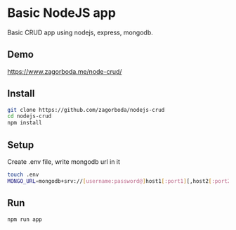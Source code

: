 # Basic NodeJS app

Basic CRUD app using nodejs, express, mongodb.

## Demo
https://www.zagorboda.me/node-crud/

## Install
```bash
git clone https://github.com/zagorboda/nodejs-crud
cd nodejs-crud
npm install
```

## Setup
Create .env file, write mongodb url in it
```bash
touch .env
MONGO_URL=mongodb+srv://[username:password@]host1[:port1][,host2[:port2],...[,hostN[:portN]]][/[database][?options]]
```

## Run
```bash
npm run app
```
